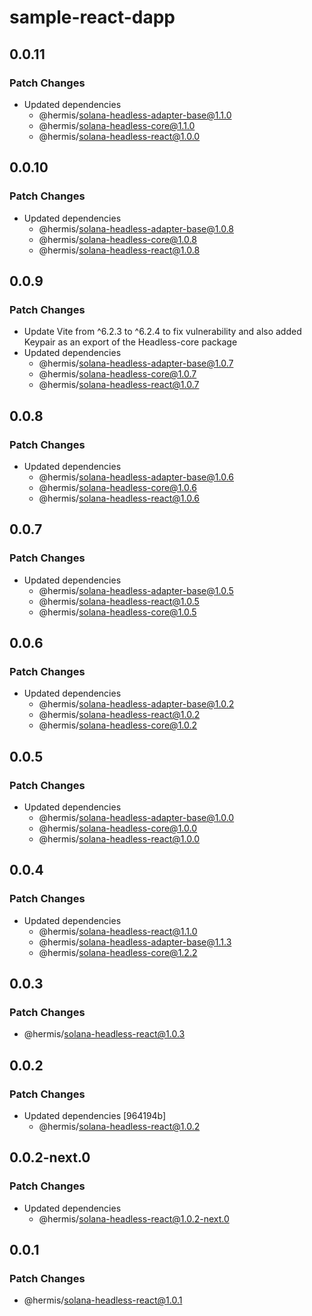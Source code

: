 # sample-react-dapp

## 0.0.11

### Patch Changes

- Updated dependencies
  - @hermis/solana-headless-adapter-base@1.1.0
  - @hermis/solana-headless-core@1.1.0
  - @hermis/solana-headless-react@1.0.0

## 0.0.10

### Patch Changes

- Updated dependencies
  - @hermis/solana-headless-adapter-base@1.0.8
  - @hermis/solana-headless-core@1.0.8
  - @hermis/solana-headless-react@1.0.8

## 0.0.9

### Patch Changes

- Update Vite from ^6.2.3 to ^6.2.4 to fix vulnerability and also added Keypair as an export of the Headless-core package
- Updated dependencies
  - @hermis/solana-headless-adapter-base@1.0.7
  - @hermis/solana-headless-core@1.0.7
  - @hermis/solana-headless-react@1.0.7

## 0.0.8

### Patch Changes

- Updated dependencies
  - @hermis/solana-headless-adapter-base@1.0.6
  - @hermis/solana-headless-core@1.0.6
  - @hermis/solana-headless-react@1.0.6

## 0.0.7

### Patch Changes

- Updated dependencies
  - @hermis/solana-headless-adapter-base@1.0.5
  - @hermis/solana-headless-react@1.0.5
  - @hermis/solana-headless-core@1.0.5

## 0.0.6

### Patch Changes

- Updated dependencies
  - @hermis/solana-headless-adapter-base@1.0.2
  - @hermis/solana-headless-react@1.0.2
  - @hermis/solana-headless-core@1.0.2

## 0.0.5

### Patch Changes

- Updated dependencies
  - @hermis/solana-headless-adapter-base@1.0.0
  - @hermis/solana-headless-core@1.0.0
  - @hermis/solana-headless-react@1.0.0

## 0.0.4

### Patch Changes

- Updated dependencies
  - @hermis/solana-headless-react@1.1.0
  - @hermis/solana-headless-adapter-base@1.1.3
  - @hermis/solana-headless-core@1.2.2

## 0.0.3

### Patch Changes

- @hermis/solana-headless-react@1.0.3

## 0.0.2

### Patch Changes

- Updated dependencies [964194b]
  - @hermis/solana-headless-react@1.0.2

## 0.0.2-next.0

### Patch Changes

- Updated dependencies
  - @hermis/solana-headless-react@1.0.2-next.0

## 0.0.1

### Patch Changes

- @hermis/solana-headless-react@1.0.1

